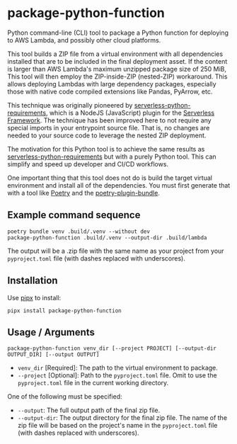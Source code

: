 # package-python-function
Python command-line (CLI) tool to package a Python function for deploying to AWS Lambda, and possibly other cloud platforms.

This tool builds a ZIP file from a virtual environment with all dependencies installed that are to be included in the final deployment asset. If the content is larger than AWS Lambda's maximum unzipped package size of 250 MiB, This tool will then employ the ZIP-inside-ZIP (nested-ZIP) workaround. This allows deploying Lambdas with large dependency packages, especially those with native code compiled extensions like Pandas, PyArrow, etc.

This technique was originally pioneered by [serverless-python-requirements](https://github.com/serverless/serverless-python-requirements), which is a NodeJS (JavaScript) plugin for the [Serverless Framework](https://github.com/serverless/serverless). The technique has been improved here to not require any special imports in your entrypoint source file. That is, no changes are needed to your source code to leverage the nested ZIP deployment.

The motivation for this Python tool is to achieve the same results as [serverless-python-requirements](https://www.serverless.com/plugins/serverless-python-requirements) but with a purely Python tool. This can simplify and speed up developer and CI/CD workflows.

One important thing that this tool does not do is build the target virtual environment and install all of the dependencies. You must first generate that with a tool like [Poetry](https://github.com/python-poetry/poetry) and the [poetry-plugin-bundle](https://github.com/python-poetry/poetry-plugin-bundle).

## Example command sequence
```shell
poetry bundle venv .build/.venv --without dev
package-python-function .build/.venv --output-dir .build/lambda
```

The output will be a .zip file with the same name as your project from your `pyproject.toml` file (with dashes replaced
with underscores).

## Installation
Use [pipx](https://github.com/pypa/pipx) to install:

```shell
pipx install package-python-function
```

## Usage / Arguments
```shell
package-python-function venv_dir [--project PROJECT] [--output-dir OUTPUT_DIR] [--output OUTPUT]
```

- `venv_dir` [Required]: The path to the virtual environment to package.
- `--project` [Optional]: Path to the `pyproject.toml` file. Omit to use the `pyproject.toml` file in the current working directory.

One of the following must be specified:
- `--output`: The full output path of the final zip file.
- `--output-dir`: The output directory for the final zip file. The name of the zip file will be based on the project's
name in the `pyproject.toml` file (with dashes replaced with underscores).

